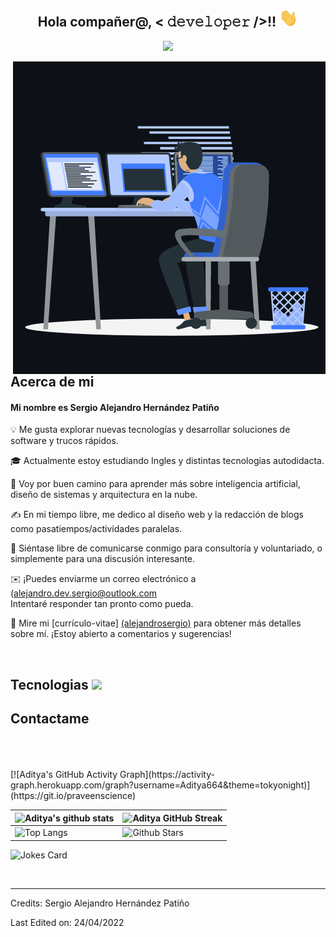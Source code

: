 <div align="center">
  <h2> Hola compañer@,  < 𝚍𝚎𝚟𝚎𝚕𝚘𝚙𝚎𝚛 />!! <img src="./img/Hi.gif" width="30px"></h2>
</div>
<p align="center">
  <a>
    <img src="https://readme-typing-svg.herokuapp.com?lines=Desarrollador+de+software;Diseñador+WEB;Apasionado+por+la+informatica;Marketing+digital;Desarrollo+personal&center=true&width=500&height=60"></a>
</p>

<p>
  <img align="right" src="./img/animation_dev.gif" alt="Sergio-Hernaández" />
</p>

<div>
  <h2> Acerca de mi</h2>
</div>

<h4>Mi nombre es Sergio Alejandro Hernández Patiño</h4>

<p>💡 Me gusta explorar nuevas tecnologías y desarrollar soluciones de software y trucos rápidos.</p>

<p>🎓 Actualmente estoy estudiando Ingles y distintas tecnologias autodidacta.</p>

<p>🌱 Voy por buen camino para aprender más sobre inteligencia artificial, diseño de sistemas y arquitectura en la nube.</p>

<p>✍️ En mi tiempo libre, me dedico al diseño web y la redacción de blogs como pasatiempos/actividades paralelas.</p>

<p>💬 Siéntase libre de comunicarse conmigo para consultoría y voluntariado, o simplemente para una discusión interesante.</p>

<p>✉️ ¡Puedes enviarme un correo electrónico a <br> 
  (<a href="mailto:alejandro.dev.sergio@outlook.com" target="_BLANK">alejandro.dev.sergio@outlook.com</a><br>
Intentaré responder tan pronto como pueda.</p>

<p>📄 Mire mi [currículo-vitae] <a href="https://alejandrosergio.github.io/Curriculum-Vitae/" target="_BLANK">(alejandrosergio)</a> para obtener más detalles sobre mí. ¡Estoy abierto a comentarios y sugerencias!</p>

<br>
<div align="right">

</div>
<h2> Tecnologias 
<img src = "https://media2.giphy.com/media/QssGEmpkyEOhBCb7e1/giphy.gif?cid=ecf05e47a0n3gi1bfqntqmob8g9aid1oyj2wr3ds3mg700bl&rid=giphy.gif" width = 32px> 
</h2>

<h2> Contactame</h2>
<br>
<br>
<br>
[![Aditya's GitHub Activity Graph](https://activity-graph.herokuapp.com/graph?username=Aditya664&theme=tokyonight)](https://git.io/praveenscience)

| ![Aditya's github stats](https://github-readme-stats.vercel.app/api?username=Aditya664&show_icons=true&theme=tokyonight) | ![Aditya GitHub Streak](https://github-readme-streak-stats.herokuapp.com/?user=Aditya664&theme=tokyonight) |
| --- | --- |
| ![Top Langs](https://github-readme-stats.vercel.app/api/top-langs/?username=Aditya664&theme=tokyonight) | ![Github Stars](https://github-readme-stats.vercel.app/api?username=Aditya664&show_icons=true&locale=en&count_private=true&hide_rank=true&custom_title=My%20GitHub%20Stats&disable_animations=true&theme=tokyonight) |

![Jokes Card](https://readme-jokes.vercel.app/api?theme=tokyonight)


<br>


-----
Credits: Sergio Alejandro Hernández Patiño

Last Edited on: 24/04/2022